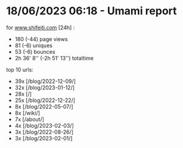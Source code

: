 # 18/06/2023 06:18 - Umami report
for www.shifeiti.com [24h] :

 - 180 (-44) page views
 - 81 (-6) uniques
 - 53 (-6) bounces
 - 2h 36' 8'' (-2h 51' 13'') totaltime


top 10 urls:
 - 39x [/blog/2022-12-09/]
 - 32x [/blog/2023-01-12/]
 - 28x [/]
 - 25x [/blog/2022-12-22/]
 - 8x [/blog/2022-05-07/]
 - 8x [/wiki/]
 - 7x [/about/]
 - 4x [/blog/2023-02-03/]
 - 3x [/blog/2022-08-26/]
 - 3x [/blog/2023-02-01/]


